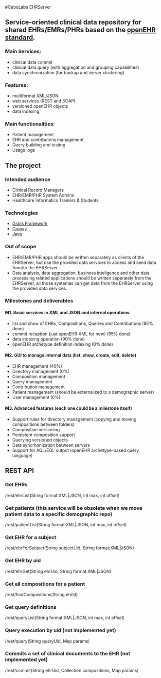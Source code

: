 #CaboLabs EHRServer

## Service-oriented clinical data repository for shared EHRs/EMRs/PHRs based on the [openEHR standard](http://openehr.org).

### Main Services:

* clinical data commit
* clinical data query (with aggregation and grouping capabilities)
* data synchronization (for backup and server clustering)


### Features:

* multiformat XML/JSON
* web services (REST and SOAP)
* versioned openEHR objects
* data indexing


### Main functionalities:

* Patient management
* EHR and contributons management
* Query building and testing
* Usage logs


## The project

### Intended audience

* Clinical Record Managers
* EHR/EMR/PHR System Admins
* Healthcare Informatics Trainers & Students


### Technologies

* [Grails Framework](http://grails.org)
* [Groovy](http://groovy.codehaus.org)
* [Java](http://docs.oracle.com/javase/specs)


### Out of scope

* EHR/EMR/PHR apps should be written separately as clients of the EHRServer, but use the provided data services to access and send data from/to the EHRServer.
* Data analysis, data aggregation, business inteligence and other data processing related applications should be written separately from the EHRServer, all those systemas can get data from the EHRServer using the provided data services.


### Milestones and deliverables

#### M1. Basic services in XML and JSON and internal operations

* list and show of EHRs, Compositions, Queries and Contributions (85% done)
* commit reception (just openEHR XML for now) (95% done)
* data indexing operation (90% done)
* openEHR archetype definition indexing (0% done)


#### M2. GUI to manage internal data (list, show, create, edit, delete)

* EHR management (40%)
* Directory management (0%)
* Composition management
* Query management
* Contribution management
* Patient management (should be externalized to a demographic server)
* User management (0%)


#### M3. Advanced features (each one could be a milestone itself)

* Support rules for directory management (copying and moving compositions between folders)
* Composition versioning
* Persistent composition support
* Querying versioned objects
* Data syncrhonization between servers
* Support for AQL/EQL output (openEHR archetype-based query language)


## REST API
### Get EHRs
/rest/ehrList(String format:XML|JSON, int max, int offset)

### Get patients (this service will be obsolete when we move patient data to a specific demographic repo)
/rest/patientList(String format:XML|JSON, int max, int offset)

### Get EHR for a subject
/rest/ehrForSubject(String subjectUid, String format:XML|JSON)

### Get EHR by uid
/rest/ehrGet(String ehrUid, String format:XML|JSON)

### Get all compositions for a patient
/rest/findCompositions(String ehrId)

### Get query definitions
/rest/queryList(String format:XML|JSON, int max, int offset)

### Query execution by uid (not implemented yet)
/rest/query(String queryUid, Map params)

### Commits a set of clinical documents to the EHR (not implemented yet)
/rest/commit(String ehrUid, Collection<Composition> compositions, Map params)

